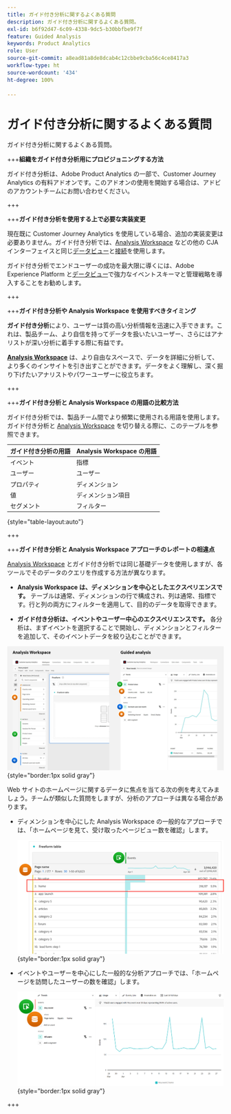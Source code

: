 ```yaml
---
title: ガイド付き分析に関するよくある質問
description: ガイド付き分析に関するよくある質問。
exl-id: b6f92d47-6c09-4338-9dc5-b30bbfbe9f7f
feature: Guided Analysis
keywords: Product Analytics
role: User
source-git-commit: a8ead81a8de8dcab4c12cbbe9cba56c4ce8417a3
workflow-type: ht
source-wordcount: '434'
ht-degree: 100%

---
```


# ガイド付き分析に関するよくある質問

ガイド付き分析に関するよくある質問。

+++**組織をガイド付き分析用にプロビジョニングする方法**

ガイド付き分析は、Adobe Product Analytics の一部で、Customer Journey Analytics の有料アドオンです。このアドオンの使用を開始する場合は、アドビのアカウントチームにお問い合わせください。

+++

+++**ガイド付き分析を使用する上で必要な実装変更**

現在既に Customer Journey Analytics を使用している場合、追加の実装変更は必要ありません。ガイド付き分析では、[Analysis Workspace](../analysis-workspace/home.md) などの他の CJA インターフェイスと同じ[データビュー](../data-views/data-views.md)と[接続](../connections/overview.md)を使用します。

ガイド付き分析でエンドユーザーの成功を最大限に導くには、Adobe Experience Platform と[データビュー](../data-views/data-views.md)で強力なイベントスキーマと管理戦略を導入することをお勧めします。

+++

+++**ガイド付き分析や Analysis Workspace を使用すべきタイミング**

**ガイド付き分析**&#x200B;により、ユーザーは質の高い分析情報を迅速に入手できます。これは、製品チーム、より自信を持ってデータを扱いたいユーザー、さらにはアナリストが深い分析に着手する際に有益です。

**[Analysis Workspace](../analysis-workspace/home.md)** は、より自由なスペースで、データを詳細に分析して、より多くのインサイトを引き出すことができます。データをよく理解し、深く掘り下げたいアナリストやパワーユーザーに役立ちます。

+++

+++**ガイド付き分析と Analysis Workspace の用語の比較方法**

ガイド付き分析では、製品チーム間でより頻繁に使用される用語を使用します。ガイド付き分析と [Analysis Workspace](../analysis-workspace/home.md) を切り替える際に、このテーブルを参照できます。

| ガイド付き分析の用語 | Analysis Workspace の用語 |
| --- | --- |
| イベント | 指標 |
| ユーザー | ユーザー |
| プロパティ | ディメンション |
| 値 | ディメンション項目 |
| セグメント | フィルター |

{style="table-layout:auto"}

+++

+++**ガイド付き分析と Analysis Workspace アプローチのレポートの相違点**

[Analysis Workspace](../analysis-workspace/home.md) とガイド付き分析では同じ基礎データを使用しますが、各ツールでそのデータのクエリを作成する方法が異なります。

* **Analysis Workspace は、ディメンションを中心としたエクスペリエンスです。** テーブルは通常、ディメンションの行で構成され、列は通常、指標です。行と列の両方にフィルターを適用して、目的のデータを取得できます。

* **ガイド付き分析は、イベントやユーザー中心のエクスペリエンスです。** 各分析は、まずイベントを選択することで開始し、ディメンションとフィルターを追加して、そのイベントデータを絞り込むことができます。

![Analysis Workspace とガイド付き分析のビュー](assets/structure.png){style="border:1px solid gray"}

Web サイトのホームページに関するデータに焦点を当てる次の例を考えてみましょう。チームが類似した質問をしますが、分析のアプローチは異なる場合があります。

* ディメンションを中心にした Analysis Workspace の一般的なアプローチでは、「ホームページを見て、受け取ったページビュー数を確認」します。

  ![ディメンション中心](assets/dimension-centered.png){style="border:1px solid gray"}

* イベントやユーザーを中心にした一般的な分析アプローチでは、「ホームページを訪問したユーザーの数を確認」します。

  ![イベント中心](assets/event-centered.png){style="border:1px solid gray"}

+++
